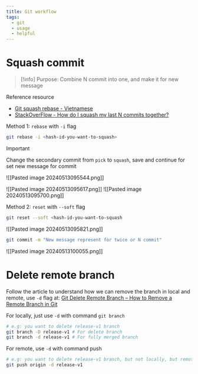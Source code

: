 ```yaml
---
title: Git workflow
tags:
  - git
  - usage
  - helpful
---
```

# Squash commit

>[!info]
>Purpose: Combine N commit into one, and make it for new message

Reference resource

- [Git squash rebase - Vietnamese](https://manhpt.com/2019/06/15/git-workflow-lam-the-nao-de-squash-commit-tai-local/)
- [StackOverFlow - How do I squash my last N commits together?](https://stackoverflow.com/questions/5189560/how-do-i-squash-my-last-n-commits-together)

Method 1: `rebase` with `-i` flag

```bash
git rebase -i <hash-id-you-want-to-squash>
```

>[!important]
>Change the secondary commit from `pick` to `squash`, save and continue for set new message for commit

![[Pasted image 20240513095544.png]]

![[Pasted image 20240513095617.png]]
![[Pasted image 20240513095700.png]]

Method 2: `reset` with `--soft` flag

```bash
git reset --soft <hash-id-you-want-to-squash
```

![[Pasted image 20240513095821.png]]

```bash
git commit -m "New message represent for twice or N commit"
```

![[Pasted image 20240513100055.png]]

# Delete remote branch

Follow the article to understand how we can remove the branch in local and remote, use `-d` flag at: [Git Delete Remote Branch – How to Remove a Remote Branch in Git](https://www.freecodecamp.org/news/git-delete-remote-branch/)

For locally, just use `-d` with command `git branch`

```bash
# e.g: you want to delete release-v1 branch
git branch -D release-v1 # For delete branch
git branch -d release-v1 # For fully merged branch
```

For remote, use `-d` with command push

```bash
# e.g: you want to delete release-v1 branch, but not locally, but remotely
git push origin -d release-v1
```